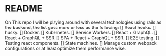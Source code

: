 # README

On This repo I will be playing around with several technologies using rails as the backend, the list goes more or less as the following:
[] React hooks.
[] husky.
[] Docker.
[] Kubernetes.
[] Service Workers.
[] React + GraphQL.
[] React + GraphQL + SSR.
[] SPA + React + GraphQL + SSR.
[] E2E testing.
[] Testing react components.
[] State machines.
[] Manage custom webpack configurations or at least optimize them performance wise.
